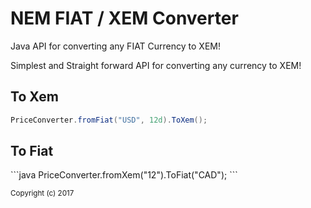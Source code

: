 # NEM FIAT / XEM Converter

Java API for converting any FIAT Currency to XEM!

Simplest and Straight forward API for converting any currency to XEM!

<h2>To Xem</h2>

```java
PriceConverter.fromFiat("USD", 12d).ToXem();
```

<h2>To Fiat</h2>
```java
PriceConverter.fromXem("12").ToFiat("CAD");
```

<sub>Copyright (c) 2017</sub>
